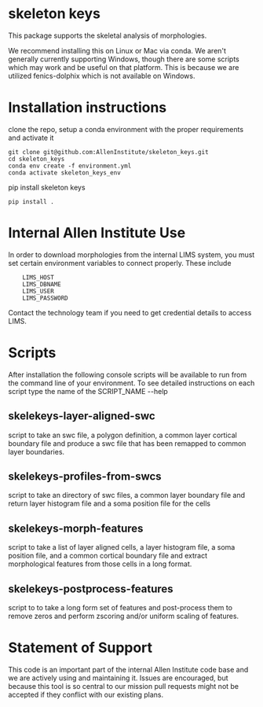 # skeleton keys

This package supports the skeletal analysis of morphologies.

We recommend installing this on Linux or Mac via conda. We aren't generally currently supporting Windows, though there are some scripts which may work and be useful on that platform. This is because we are utilized fenics-dolphix which is not available on Windows. 

Installation instructions
=========================

clone the repo, setup a conda environment with the proper requirements and activate it

    git clone git@github.com:AllenInstitute/skeleton_keys.git
    cd skeleton_keys
    conda env create -f environment.yml
    conda activate skeleton_keys_env

pip install skeleton keys

    pip install .

Internal Allen Institute Use
============================
In order to download morphologies from the internal LIMS system, you must set certain environment variables to connect properly.  These include

        LIMS_HOST
        LIMS_DBNAME
        LIMS_USER
        LIMS_PASSWORD

Contact the technology team if you need to get credential details to access LIMS.

Scripts
=======
After installation the following console scripts will be available to run from the command line of your environment. To see detailed instructions on each script type the name of the SCRIPT_NAME --help

skelekeys-layer-aligned-swc
----------------------------
script to take an swc file, a polygon definition, a common layer cortical boundary file and produce a swc file that has been remapped to common layer boundaries.

skelekeys-profiles-from-swcs
--------------------------------
script to take an directory of swc files, a common layer boundary file and return layer histogram file and a soma position file for the cells

skelekeys-morph-features
----------------------------
script to take a list of layer aligned cells, a layer histogram file, a soma position file, and a common cortical boundary file and extract morphological features from those cells in a long format.

skelekeys-postprocess-features
------------------------------
script to to take a long form set of features and post-process them to remove zeros and perform zscoring and/or uniform scaling of features.

Statement of Support
====================
This code is an important part of the internal Allen Institute code base and we are actively using and maintaining it. Issues are encouraged, but because this tool is so central to our mission pull requests might not be accepted if they conflict with our existing plans.






